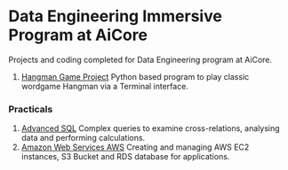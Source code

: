 # Data Engineering Immersive Program at AiCore
Projects and coding completed for Data Engineering program at AiCore.

1. [Hangman Game Project](./HangmanProject/)
Python based program to play classic wordgame Hangman via a Terminal interface.



### Practicals
1. [Advanced SQL](./AdvancedSQL/)
Complex queries to examine cross-relations, analysing data and performing calculations.
2. [Amazon Web Services AWS](./Aws/)
Creating and managing AWS EC2 instances, S3 Bucket and RDS database for applications.

